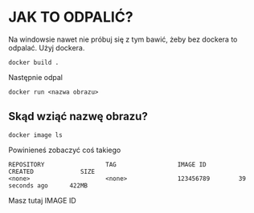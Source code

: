 # JAK TO ODPALIĆ?

Na windowsie nawet nie próbuj się z tym bawić, żeby bez dockera to odpalać. Użyj dockera.

```
docker build .
```

Następnie odpal

```
docker run <nazwa obrazu>
```

## Skąd wziąć nazwę obrazu?

```
docker image ls
```

Powinieneś zobaczyć coś takiego

```
REPOSITORY                 TAG                 IMAGE ID            CREATED             SIZE
<none>                     <none>              123456789        39 seconds ago      422MB
```

Masz tutaj IMAGE ID
